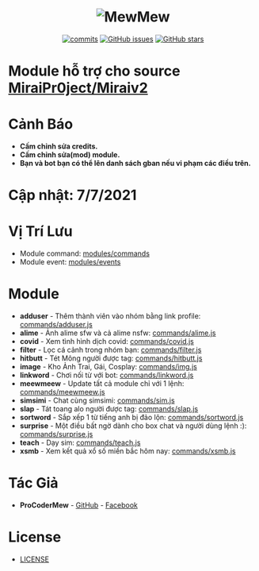 <h1 align="center">
	<img src="https://i.imgur.com/4sWdkoB.png" alt="MewMew">
</h1>

<p align="center">
	<a href="https://github.com/miraiPr0ject/Module-Mew/commits" target="_blank"><img alt="commits" src="https://img.shields.io/github/commit-activity/m/miraiPr0ject/Module-Mew.svg?label=commit&style=flat-square"></a>
	<a href="https://github.com/miraiPr0ject/Module-Mew/issues" target="_blank"><img alt="GitHub issues" src="https://img.shields.io/github/issues/miraiPr0ject/Module-Mew"></a>
	<a href="https://github.com/miraiPr0ject/Module-Mew/stargazers" target="_blank"><img alt="GitHub stars" src="https://img.shields.io/github/stars/miraiPr0ject/Module-Mew"></a>
</p>

# Module hỗ trợ cho source [MiraiPr0ject/Miraiv2](https://github.com/miraiPr0ject/miraiv2)

# Cảnh Báo
- **Cấm chỉnh sửa credits.**
- **Cấm chỉnh sửa(mod) module.**
- **Bạn và bot bạn có thể lên danh sách gban nếu vi phạm các điều trên.**

# Cập nhật: 7/7/2021

# Vị Trí Lưu
- Module command: [modules/commands](https://github.com/miraiPr0ject/miraiv2/tree/main/modules/commands)
- Module event: [modules/events](https://github.com/miraiPr0ject/miraiv2/tree/main/modules/events)

# Module
- **adduser** - Thêm thành viên vào nhóm bằng link profile: [commands/adduser.js](modules/commands/adduser.js)
- **alime** - Ảnh alime sfw và cả alime nsfw: [commands/alime.js](modules/commands/alime.js)
- **covid** - Xem tình hình dịch covid: [commands/covid.js](modules/commands/covid.js)
- **filter** - Lọc cá cảnh trong nhóm bạn: [commands/filter.js](modules/commands/filter.js)
- **hitbutt** - Tét Mông người được tag: [commands/hitbutt.js](modules/commands/hitbutt.js)
- **image** - Kho Ảnh Trai, Gái, Cosplay: [commands/img.js](modules/commands/img.js)
- **linkword** - Chơi nối từ với bot: [commands/linkword.js](modules/commands/linkword.js)
- **meewmeew** - Update tất cả module chỉ với 1 lệnh: [commands/meewmeew.js](modules/commands/meewmeew.js)
- **simsimi** - Chat cùng simsimi: [commands/sim.js](modules/commands/sim.js)
- **slap** - Tát toang alo người được tag: [commands/slap.js](modules/commands/slap.js)
- **sortword** - Sắp xếp 1 từ tiếng anh bị đảo lộn: [commands/sortword.js](modules/commands/sortword.js)
- **surprise** - Một điều bất ngờ dành cho box chat và người dùng lệnh :): [commands/surprise.js](modules/commands/surprise.js)
- **teach** - Dạy sim: [commands/teach.js](modules/commands/teach.js)
- **xsmb** - Xem kết quả xổ số miền bắc hôm nay: [commands/xsmb.js](modules/commands/xsmb.js)


# Tác Giả
- **ProCoderMew** - [GitHub](https://github.com/ProCoderMew) - [Facebook](https://www.facebook.com/ProCoder.Mew)

# License

- [LICENSE](LICENSE)
